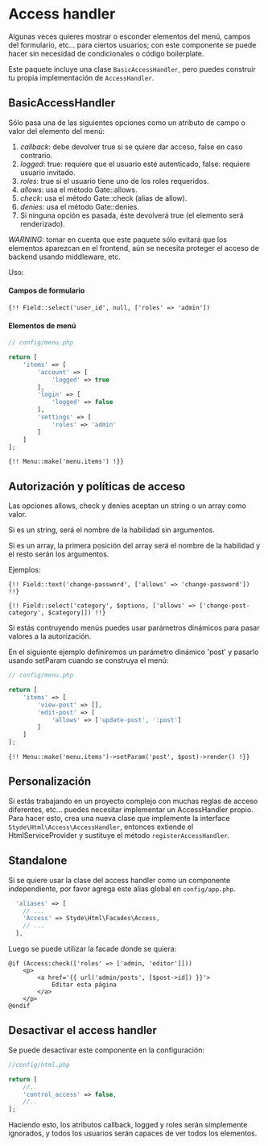 # Access handler

Algunas veces quieres mostrar o esconder elementos del menú, campos del formulario, etc... para ciertos usuarios; con este componente se puede hacer sin necesidad de condicionales o código boilerplate.

Este paquete incluye una clase `BasicAccessHandler`, pero puedes construir tu propia implementación de `AccessHandler`.

## BasicAccessHandler

Sólo pasa una de las siguientes opciones como un atributo de campo o valor del elemento del menú:

1. *callback*: debe devolver true si se quiere dar acceso, false en caso contrario.
2. *logged*: true: requiere que el usuario esté autenticado, false: requiere usuario invitado.
3. *roles*: true si el usuario tiene uno de los roles requeridos.
4. *allows*: usa el método Gate::allows.
5. *check*: usa el método Gate::check (alias de allow).
6. *denies*: usa el método Gate::denies.
7. Si ninguna opción es pasada, éste devolverá true (el elemento será renderizado).

*WARNING*: tomar en cuenta que este paquete sólo evitará que los elementos aparezcan en el frontend, aún se necesita proteger el acceso de backend usando middleware, etc.

Uso: 

#### Campos de formulario

```blade
{!! Field::select('user_id', null, ['roles' => 'admin'])
```

#### Elementos de menú

```php
// config/menu.php

return [
    'items' => [
        'account' => [
            'logged' => true
        ],
        'login' => [
            'logged' => false
        ],
        'settings' => [
            'roles' => 'admin'
        ]
    ]
];
```
   
```blade
{!! Menu::make('menu.items') !}}
```

## Autorización y políticas de acceso

Las opciones allows, check y denies aceptan un string o un array como valor.

Si es un string, será el nombre de la habilidad sin argumentos.

Si es un array, la primera posición del array será el nombre de la habilidad y el resto serán los argumentos.

Ejemplos:

```blade
{!! Field::text('change-password', ['allows' => 'change-password']) !!}
```

```blade
{!! Field::select('category', $options, ['allows' => ['change-post-category', $category]]) !!}
```

Si estás contruyendo menús puedes usar parámetros dinámicos para pasar valores a la autorización.

En el siguiente ejemplo definiremos un parámetro dinámico 'post' y pasarlo usando setParam cuando se construya el menú:

```php
// config/menu.php

return [
    'items' => [
        'view-post' => [],
        'edit-post' => [
            'allows' => ['update-post', ':post']
        ]
    ]
];
```
   
```blade
{!! Menu::make('menu.items')->setParam('post', $post)->render() !}}
```
## Personalización

Si estás trabajando en un proyecto complejo con muchas reglas de acceso diferentes, etc... puedes necesitar implementar un AccessHandler propio. Para hacer esto, crea una nueva clase que implemente la interface `Styde\Html\Access\AccessHandler`, entonces extiende el HtmlServiceProvider y sustituye el método `registerAccessHandler`.

## Standalone

Si se quiere usar la clase del access handler como un componente independiente, por favor agrega este alias global en `config/app.php`.

```php
  'aliases' => [
    // ...
    'Access' => Styde\Html\Facades\Access,
    // ...
  ],
```

Luego se puede utilizar la facade donde se quiera:

```blade
@if (Access:check(['roles' => ['admin, 'editor']]))
    <p>
        <a href='{{ url('admin/posts', [$post->id]) }}'>
            Editar esta página
        </a>
    </p>
@endif
```

## Desactivar el access handler

Se puede desactivar este componente en la configuración:

```php
//config/html.php

return [
    //..
    'control_access' => false,
    //..
];
```

Haciendo esto, los atributos callback, logged y roles serán simplemente ignorados, y todos los usuarios serán capaces de ver todos los elementos.
